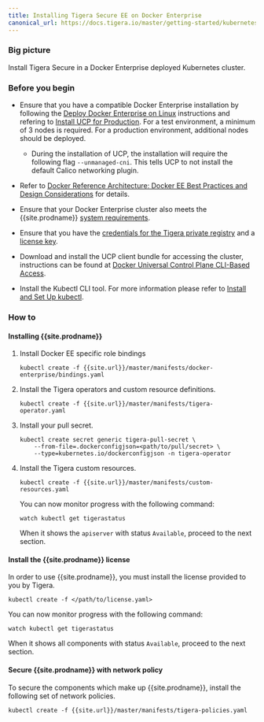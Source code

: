 ```yaml
---
title: Installing Tigera Secure EE on Docker Enterprise
canonical_url: https://docs.tigera.io/master/getting-started/kubernetes/self-managed-on-prem/docker-enterprise
---
```


### Big picture
Install Tigera Secure in a Docker Enterprise deployed Kubernetes cluster.

### Before you begin

- Ensure that you have a compatible Docker Enterprise installation by following the
  [Deploy Docker Enterprise on Linux](https://docs.docker.com/v17.09/datacenter/install/linux/) instructions and refering to
  [Install UCP for Production](https://docs.docker.com/ee/ucp/admin/install/).
For a test environment, a minimum of 3 nodes is required. For a production environment, additional nodes should be deployed.
  - During the installation of UCP, the installation will require the following flag `--unmanaged-cni`. This tells UCP to
not install the default Calico networking plugin.

- Refer to [Docker Reference Architecture: Docker EE Best Practices and Design Considerations](https://success.docker.com/article/docker-ee-best-practices) for details.

- Ensure that your Docker Enterprise cluster also meets the {{site.prodname}} [system requirements](../requirements).

- Ensure that you have the [credentials for the Tigera private registry](../../../getting-started/#obtain-the-private-registry-credentials)
  and a [license key](../../../getting-started/#obtain-a-license-key).

- Download and install the UCP client bundle for accessing the cluster, instructions can be
  found at [Docker Universal Control Plane CLI-Based Access](https://docs.docker.com/ee/ucp/user-access/cli/).

- Install the Kubectl CLI tool. For more information please refer to [Install and Set Up kubectl](https://kubernetes.io/docs/tasks/tools/install-kubectl/).

### How to

#### Installing {{site.prodname}}

1. Install Docker EE specific role bindings

   ```
   kubectl create -f {{site.url}}/master/manifests/docker-enterprise/bindings.yaml
   ```

1. Install the Tigera operators and custom resource definitions.

   ```
   kubectl create -f {{site.url}}/master/manifests/tigera-operator.yaml
   ```

1. Install your pull secret.

   ```
   kubectl create secret generic tigera-pull-secret \
       --from-file=.dockerconfigjson=<path/to/pull/secret> \
       --type=kubernetes.io/dockerconfigjson -n tigera-operator
   ```

1. Install the Tigera custom resources.

   ```
   kubectl create -f {{site.url}}/master/manifests/custom-resources.yaml
   ```

   You can now monitor progress with the following command:

   ```
   watch kubectl get tigerastatus
   ```

   When it shows the `apiserver` with status `Available`, proceed to the next section.

#### Install the {{site.prodname}} license

In order to use {{site.prodname}}, you must install the license provided to you by Tigera.

```
kubectl create -f </path/to/license.yaml>
```

You can now monitor progress with the following command:

```
watch kubectl get tigerastatus
```

When it shows all components with status `Available`, proceed to the next section.

#### Secure {{site.prodname}} with network policy

To secure the components which make up {{site.prodname}}, install the following set of network policies.

```
kubectl create -f {{site.url}}/master/manifests/tigera-policies.yaml
```

